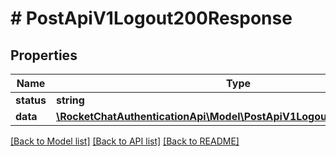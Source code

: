 # # PostApiV1Logout200Response

## Properties

Name | Type | Description | Notes
------------ | ------------- | ------------- | -------------
**status** | **string** |  | [optional]
**data** | [**\RocketChatAuthenticationApi\Model\PostApiV1Logout200ResponseData**](PostApiV1Logout200ResponseData.md) |  | [optional]

[[Back to Model list]](../../README.md#models) [[Back to API list]](../../README.md#endpoints) [[Back to README]](../../README.md)
